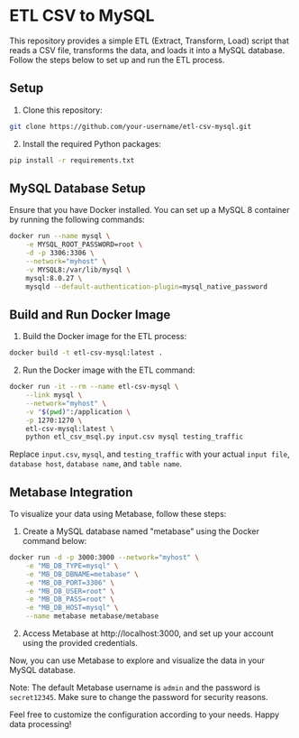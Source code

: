 # ETL CSV to MySQL
This repository provides a simple ETL (Extract, Transform, Load) script that reads a CSV file, transforms the data, and loads it into a MySQL database. Follow the steps below to set up and run the ETL process.

## Setup

1. Clone this repository:
```bash
git clone https://github.com/your-username/etl-csv-mysql.git
```

2. Install the required Python packages:
```bash
pip install -r requirements.txt
```

## MySQL Database Setup
Ensure that you have Docker installed. You can set up a MySQL 8 container by running the following commands:
```bash
docker run --name mysql \
    -e MYSQL_ROOT_PASSWORD=root \
    -d -p 3306:3306 \
    --network="myhost" \
    -v MYSQL8:/var/lib/mysql \
    mysql:8.0.27 \
    mysqld --default-authentication-plugin=mysql_native_password
```

## Build and Run Docker Image
1. Build the Docker image for the ETL process:
```bash
docker build -t etl-csv-mysql:latest .
```

2. Run the Docker image with the ETL command:
```bash
docker run -it --rm --name etl-csv-mysql \
    --link mysql \
    --network="myhost" \
    -v "$(pwd)":/application \
    -p 1270:1270 \
    etl-csv-mysql:latest \
    python etl_csv_msql.py input.csv mysql testing_traffic
```
Replace `input.csv`, `mysql`, and `testing_traffic` with your actual `input file`, `database host`, `database name`, and `table name`.

## Metabase Integration
To visualize your data using Metabase, follow these steps:

1. Create a MySQL database named "metabase" using the Docker command below:
```bash
docker run -d -p 3000:3000 --network="myhost" \
    -e "MB_DB_TYPE=mysql" \
    -e "MB_DB_DBNAME=metabase" \
    -e "MB_DB_PORT=3306" \
    -e "MB_DB_USER=root" \
    -e "MB_DB_PASS=root" \
    -e "MB_DB_HOST=mysql" \
    --name metabase metabase/metabase
```

2. Access Metabase at http://localhost:3000, and set up your account using the provided credentials.

Now, you can use Metabase to explore and visualize the data in your MySQL database.

Note: The default Metabase username is `admin` and the password is `secret12345`. Make sure to change the password for security reasons.

Feel free to customize the configuration according to your needs. Happy data processing!